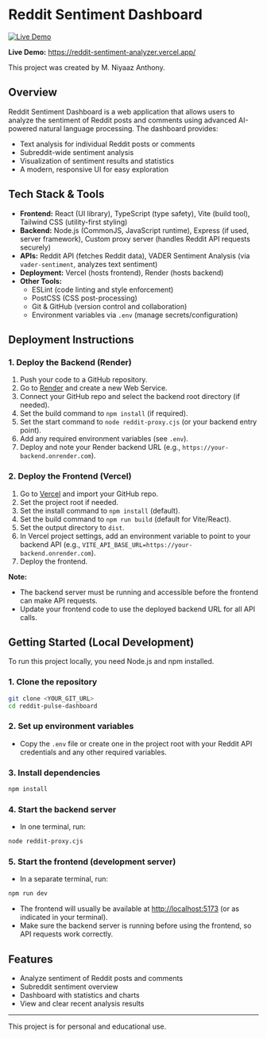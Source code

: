 # Reddit Sentiment Dashboard

[![Live Demo](https://img.shields.io/badge/Live%20Demo-Online-brightgreen)](https://reddit-sentiment-analyzer.vercel.app/)

**Live Demo:** https://reddit-sentiment-analyzer.vercel.app/

This project was created by M. Niyaaz Anthony.

## Overview

Reddit Sentiment Dashboard is a web application that allows users to analyze the sentiment of Reddit posts and comments using advanced AI-powered natural language processing. The dashboard provides:
- Text analysis for individual Reddit posts or comments
- Subreddit-wide sentiment analysis
- Visualization of sentiment results and statistics
- A modern, responsive UI for easy exploration

## Tech Stack & Tools

- **Frontend:** React (UI library), TypeScript (type safety), Vite (build tool), Tailwind CSS (utility-first styling)
- **Backend:** Node.js (CommonJS, JavaScript runtime), Express (if used, server framework), Custom proxy server (handles Reddit API requests securely)
- **APIs:** Reddit API (fetches Reddit data), VADER Sentiment Analysis (via `vader-sentiment`, analyzes text sentiment)
- **Deployment:** Vercel (hosts frontend), Render (hosts backend)
- **Other Tools:**
  - ESLint (code linting and style enforcement)
  - PostCSS (CSS post-processing)
  - Git & GitHub (version control and collaboration)
  - Environment variables via `.env` (manage secrets/configuration)

## Deployment Instructions

### 1. Deploy the Backend (Render)

1. Push your code to a GitHub repository.
2. Go to [Render](https://render.com/) and create a new Web Service.
3. Connect your GitHub repo and select the backend root directory (if needed).
4. Set the build command to `npm install` (if required).
5. Set the start command to `node reddit-proxy.cjs` (or your backend entry point).
6. Add any required environment variables (see `.env`).
7. Deploy and note your Render backend URL (e.g., `https://your-backend.onrender.com`).

### 2. Deploy the Frontend (Vercel)

1. Go to [Vercel](https://vercel.com/) and import your GitHub repo.
2. Set the project root if needed.
3. Set the install command to `npm install` (default).
4. Set the build command to `npm run build` (default for Vite/React).
5. Set the output directory to `dist`.
6. In Vercel project settings, add an environment variable to point to your backend API (e.g., `VITE_API_BASE_URL=https://your-backend.onrender.com`).
7. Deploy the frontend.

**Note:**
- The backend server must be running and accessible before the frontend can make API requests.
- Update your frontend code to use the deployed backend URL for all API calls.

## Getting Started (Local Development)

To run this project locally, you need Node.js and npm installed.

### 1. Clone the repository

```sh
git clone <YOUR_GIT_URL>
cd reddit-pulse-dashboard
```

### 2. Set up environment variables

- Copy the `.env` file or create one in the project root with your Reddit API credentials and any other required variables.

### 3. Install dependencies

```sh
npm install
```

### 4. Start the backend server

- In one terminal, run:

```sh
node reddit-proxy.cjs
```

### 5. Start the frontend (development server)

- In a separate terminal, run:

```sh
npm run dev
```

- The frontend will usually be available at [http://localhost:5173](http://localhost:5173) (or as indicated in your terminal).
- Make sure the backend server is running before using the frontend, so API requests work correctly.

## Features
- Analyze sentiment of Reddit posts and comments
- Subreddit sentiment overview
- Dashboard with statistics and charts
- View and clear recent analysis results

---

This project is for personal and educational use.
